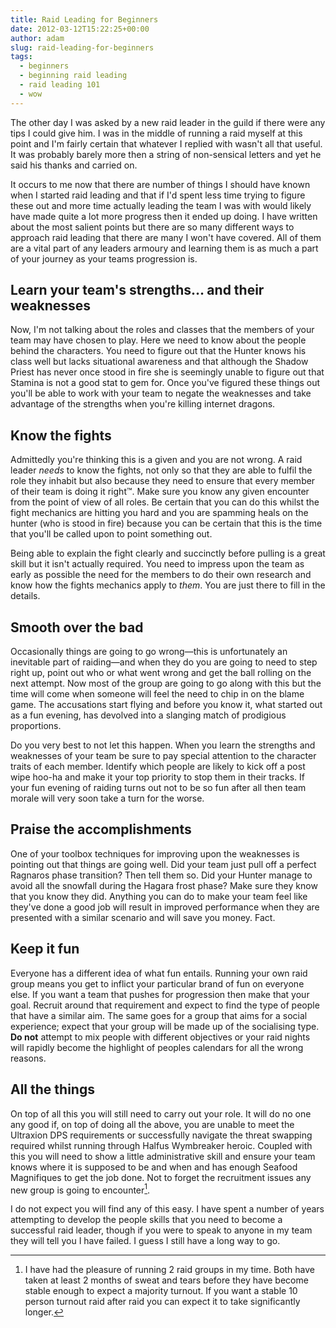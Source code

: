 ```yaml
---
title: Raid Leading for Beginners
date: 2012-03-12T15:22:25+00:00
author: adam
slug: raid-leading-for-beginners
tags:
  - beginners
  - beginning raid leading
  - raid leading 101
  - wow
---
```


The other day I was asked by a new raid leader in the guild if there were any tips I could give him. I was in the middle of running a raid myself at this point and I'm fairly certain that whatever I replied with wasn't all that useful. It was probably barely more then a string of non-sensical letters and yet he said his thanks and carried on.

It occurs to me now that there are number of things I should have known when I started raid leading and that if I'd spent less time trying to figure these out and more time actually leading the team I was with would likely have made quite a lot more progress then it ended up doing. I have written about the most salient points but there are so many different ways to approach raid leading that there are many I won't have covered. All of them are a vital part of any leaders armoury and learning them is as much a part of your journey as your teams progression is.

<!--more-->

## Learn your team's strengths&hellip; and their weaknesses

Now, I'm not talking about the roles and classes that the members of your team may have chosen to play. Here we need to know about the people behind the characters. You need to figure out that the Hunter knows his class well but lacks situational awareness and that although the Shadow Priest has never once stood in fire she is seemingly unable to figure out that Stamina is not a good stat to gem for. Once you've figured these things out you'll be able to work with your team to negate the weaknesses and take advantage of the strengths when you're killing internet dragons.

## Know the fights

Admittedly you're thinking this is a given and you are not wrong. A raid leader _needs_ to know the fights, not only so that they are able to fulfil the role they inhabit but also because they need to ensure that every member of their team is doing it right™. Make sure you know any given encounter from the point of view of all roles. Be certain that you can do this whilst the fight mechanics are hitting you hard and you are spamming heals on the hunter (who is stood in fire) because you can be certain that this is the time that you'll be called upon to point something out.

Being able to explain the fight clearly and succinctly before pulling is a great skill but it isn't actually required. You need to impress upon the team as early as possible the need for the members to do their own research and know how the fights mechanics apply to _them_. You are just there to fill in the details.

## Smooth over the bad

Occasionally things are going to go wrong—this is unfortunately an inevitable part of raiding—and when they do you are going to need to step right up, point out who or what went wrong and get the ball rolling on the next attempt. Now most of the group are going to go along with this but the time will come when someone will feel the need to chip in on the blame game. The accusations start flying and before you know it, what started out as a fun evening, has devolved into a slanging match of prodigious proportions.

Do you very best to not let this happen. When you learn the strengths and weaknesses of your team be sure to pay special attention to the character traits of each member. Identify which people are likely to kick off a post wipe hoo-ha and make it your top priority to stop them in their tracks. If your fun evening of raiding turns out not to be so fun after all then team morale will very soon take a turn for the worse.

## Praise the accomplishments

One of your toolbox techniques for improving upon the weaknesses is pointing out that things are going well. Did your team just pull off a perfect Ragnaros phase transition? Then tell them so. Did your Hunter manage to avoid all the snowfall during the Hagara frost phase? Make sure they know that you know they did. Anything you can do to make your team feel like they've done a good job will result in improved performance when they are presented with a similar scenario and will save you money. Fact.

## Keep it fun

Everyone has a different idea of what fun entails. Running your own raid group means you get to inflict your particular brand of fun on everyone else. If you want a team that pushes for progression then make that your goal. Recruit around that requirement and expect to find the type of people that have a similar aim. The same goes for a group that aims for a social experience; expect that your group will be made up of the socialising type. **Do not** attempt to mix people with different objectives or your raid nights will rapidly become the highlight of peoples calendars for all the wrong reasons.

## All the things

On top of all this you will still need to carry out your role. It will do no one any good if, on top of doing all the above, you are unable to meet the Ultraxion DPS requirements or successfully navigate the threat swapping required whilst running through Halfus Wymbreaker heroic. Coupled with this you will need to show a little administrative skill and ensure your team knows where it is supposed to be and when and has enough Seafood Magnifiques to get the job done. Not to forget the recruitment issues any new group is going to encounter[^1].

I do not expect you will find any of this easy. I have spent a number of years attempting to develop the people skills that you need to become a successful raid leader, though if you were to speak to anyone in my team they will tell you I have failed. I guess I still have a long way to go.

[^1]: I have had the pleasure of running 2 raid groups in my time. Both have taken at least 2 months of sweat and tears before they have become stable enough to expect a majority turnout. If you want a stable 10 person turnout raid after raid you can expect it to take significantly longer.